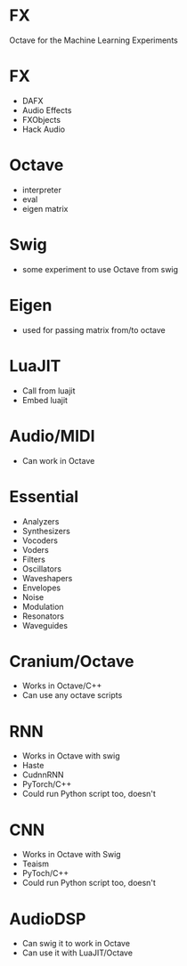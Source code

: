 # FX
Octave for the Machine Learning Experiments

# FX
* DAFX
* Audio Effects
* FXObjects
* Hack Audio

# Octave
* interpreter
* eval
* eigen matrix

# Swig
* some experiment to use Octave from swig

# Eigen
* used for passing matrix from/to octave

# LuaJIT
* Call from luajit
* Embed luajit

# Audio/MIDI
* Can work in Octave 

# Essential
* Analyzers
* Synthesizers
* Vocoders
* Voders
* Filters
* Oscillators
* Waveshapers
* Envelopes
* Noise
* Modulation
* Resonators
* Waveguides

# Cranium/Octave
* Works in Octave/C++
* Can use any octave scripts

# RNN
* Works in Octave with swig
* Haste
* CudnnRNN
* PyTorch/C++
* Could run Python script too, doesn't

# CNN
* Works in Octave with Swig
* Teaism
* PyToch/C++
* Could run Python script too, doesn't

# AudioDSP
* Can swig it to work in Octave
* Can use it with LuaJIT/Octave



